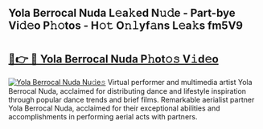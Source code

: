 ## Yola Berrocal Nuda L𝚎a𝚔ed N𝚞𝚍e - Part-bye Vi𝚍𝚎o P𝚑𝚘tos - H𝚘𝚝 O𝚗𝚕yf𝚊ns L𝚎a𝚔s fm5V9

# <h2><a href="http://kf4wveo.oniu.top/?m=Yola+Berrocal+Nuda">🔗👉 🔴 Yola Berrocal Nuda P𝚑ot𝚘𝚜 V𝚒d𝚎o</a></h2>

[![Yola Berrocal Nuda Nu𝚍e𝚜](https://i.imgur.com/0qMVB7G.gif)](http://kf4wveo.oniu.top/?m=Yola+Berrocal+Nuda)
Virtual performer and multimedia artist Yola Berrocal Nuda, acclaimed for distributing dance and lifestyle inspiration through popular dance trends and brief films. Remarkable aerialist partner Yola Berrocal Nuda, acclaimed for their exceptional abilities and accomplishments in performing aerial acts with partners.  
